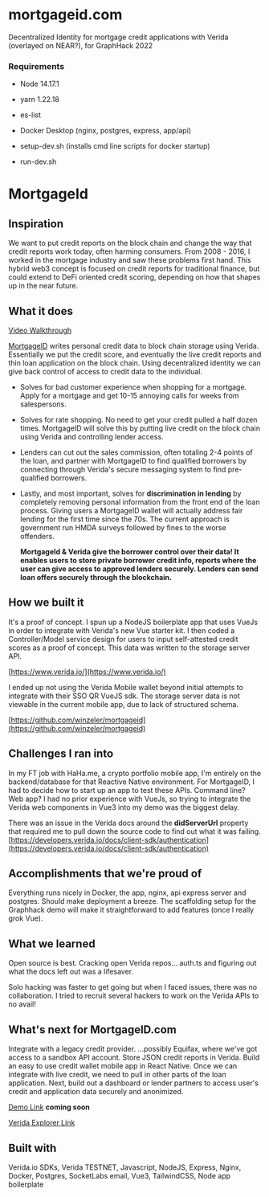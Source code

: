 # mortgageid.com
Decentralized Identity for mortgage credit applications with Verida (overlayed on NEAR?), for GraphHack 2022


### Requirements

- Node 14.17.1
- yarn 1.22.18
- es-list
- Docker Desktop (nginx, postgres, express, app/api)

- setup-dev.sh (installs cmd line scripts for docker startup)
- run-dev.sh 

# MortgageId

## Inspiration

We want to put credit reports on the block chain and change the way that credit reports work today, often harming consumers.
From 2008 - 2016, I worked in the mortgage industry and saw these problems first hand.  This hybrid web3 concept is focused on credit reports for traditional finance, but could extend to DeFi oriented credit scoring, depending on how that shapes up in the near future.

## What it does

[Video Walkthrough](https://youtu.be/MgZZoEcG0cA)

[MortgageID](https://mortgageid.com/) writes personal credit data to block chain storage using Verida.  Essentially we put the credit score, and eventually the live credit reports and thin loan application on the block chain.  Using decentralized identity we can give back control of access to credit data to the individual.

- Solves for bad customer experience when shopping for a mortgage. Apply for a mortgage and get 10-15 annoying calls for weeks from salespersons.  

- Solves for rate shopping.  No need to get your credit pulled a half dozen times.  MortgageID will solve this by putting live credit on the block chain using Verida and controlling lender access.

- Lenders can cut out the sales commission, often totaling 2-4 points of the loan, and partner with MortgageID to find qualified borrowers by connecting through Verida's secure messaging system to find pre-qualified borrowers.

- Lastly, and most important, solves for **discrimination in lending** by completely removing personal information from the front end of the loan process. Giving users a MortgageID wallet will actually address fair lending for the first time since the 70s. The current approach is government run HMDA surveys followed by fines to the worse offenders.

  __MortgageId & Verida give the borrower control over their data!  It enables users to store private borrower credit info, reports where the user can give access to approved lenders securely.  Lenders can send loan offers securely through the blockchain.__ 


## How we built it

It's a proof of concept.  I spun up a NodeJS boilerplate app that uses VueJs in order to integrate with Verida's new Vue starter kit.  I then coded a Controller/Model service design for users to input self-attested credit scores as a proof of concept. This data was written to the storage server API.  

[https://www.verida.io/](https://www.verida.io/)

I ended up not using the Verida Mobile wallet beyond initial attempts to integrate with their SSO QR VueJS sdk. The storage server data is not viewable in the current mobile app, due to lack of structured schema.

[https://github.com/winzeler/mortgageid](https://github.com/winzeler/mortgageid)

## Challenges I ran into

In my FT job with HaHa.me, a crypto portfolio mobile app, I'm entirely on the backend/database for that Reactive Native environment. For MortgageID, I had to decide how to start up an app to test these APIs.  Command line?  Web app?  I had no prior experience with VueJs, so trying to integrate the Verida web components in Vue3 into my demo was the biggest delay.

There was an issue in the Verida docs around the __didServerUrl__ property that required me to pull down the source code to find out what it was failing.  [https://developers.verida.io/docs/client-sdk/authentication](https://developers.verida.io/docs/client-sdk/authentication)

## Accomplishments that we're proud of

Everything runs nicely in Docker, the app, nginx, api express server and postgres.  Should make deployment a breeze.  The scaffolding setup for the Graphhack demo will make it straightforward to add features (once I really grok Vue).

## What we learned

Open source is best. Cracking open Verida repos... auth.ts and figuring out what the docs left out was a lifesaver.

Solo hacking was faster to get going but when I faced issues, there was no collaboration.  I tried to recruit several hackers to work on the Verida APIs to no avail!

## What's next for MortgageID.com

Integrate with a legacy credit provider.  ...possibly Equifax, where we've got access to a sandbox API account.  Store JSON credit reports in Verida.  Build an easy to use credit wallet mobile app in React Native.   Once we can integrate with live credit, we need to pull in other parts of the loan application.  Next, build out a dashboard or lender partners to access user's credit and application data securely and anonimized. 



[Demo Link](https://mortgageid.com) __coming soon__


[Verida Explorer Link](https://verida.network/did/did:vda:0xF39eA91b028cC1D81bDf1c924C12313D571Ef2Ef)



## Built with


Verida.io SDKs, Verida TESTNET, Javascript, NodeJS, Express, Nginx, Docker, Postgres, SocketLabs email, Vue3, TailwindCSS, Node app boilerplate



